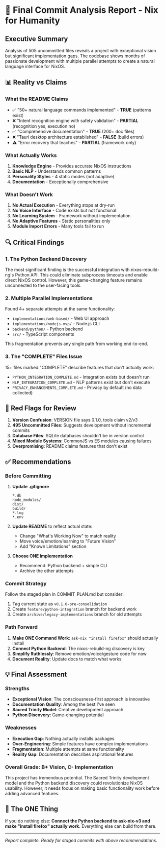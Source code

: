 # 🎯 Final Commit Analysis Report - Nix for Humanity

## Executive Summary

Analysis of 505 uncommitted files reveals a project with exceptional vision but significant implementation gaps. The codebase shows months of passionate development with multiple parallel attempts to create a natural language interface for NixOS.

## 📊 Reality vs Claims

### What the README Claims
- ✅ "50+ natural language commands implemented" - **TRUE** (patterns exist)
- ❌ "Intent recognition engine with safety validation" - **PARTIAL** (recognition yes, execution no)
- ✅ "Comprehensive documentation" - **TRUE** (200+ doc files)
- ❌ "Tauri desktop architecture established" - **FALSE** (build errors)
- ⚠️ "Error recovery that teaches" - **PARTIAL** (framework only)

### What Actually Works
1. **Knowledge Engine** - Provides accurate NixOS instructions
2. **Basic NLP** - Understands common patterns
3. **Personality Styles** - 4 static modes (not adaptive)
4. **Documentation** - Exceptionally comprehensive

### What Doesn't Work
1. **No Actual Execution** - Everything stops at dry-run
2. **No Voice Interface** - Code exists but not functional
3. **No Learning System** - Framework without implementation
4. **No Adaptive Features** - Static personalities only
5. **Module Import Errors** - Many tools fail to run

## 🔍 Critical Findings

### 1. The Python Backend Discovery
The most significant finding is the successful integration with nixos-rebuild-ng's Python API. This could eliminate subprocess timeouts and enable direct NixOS control. However, this game-changing feature remains unconnected to the user-facing tools.

### 2. Multiple Parallel Implementations
Found 4+ separate attempts at the same functionality:
- `implementations/web-based/` - Web UI approach
- `implementations/nodejs-mvp/` - Node.js CLI
- `backend/python/` - Python backend
- `src/` - TypeScript components

This fragmentation prevents any single path from working end-to-end.

### 3. The "COMPLETE" Files Issue
15+ files marked "COMPLETE" describe features that don't actually work:
- `PYTHON_INTEGRATION_COMPLETE.md` - Integration exists but doesn't run
- `NLP_INTEGRATION_COMPLETE.md` - NLP patterns exist but don't execute
- `PRIVACY_ENHANCEMENTS_COMPLETE.md` - Privacy by default (no data collected)

## 🚩 Red Flags for Review

1. **Version Confusion**: VERSION file says 0.1.0, tools claim v2/v3
2. **495 Uncommitted Files**: Suggests development without incremental commits
3. **Database Files**: SQLite databases shouldn't be in version control
4. **Mixed Module Systems**: CommonJS vs ES modules causing failures
5. **Overpromising**: README claims features that don't exist

## ✅ Recommendations

### Before Committing

1. **Update .gitignore**
   ```
   *.db
   node_modules/
   dist/
   build/
   *.log
   *.env
   ```

2. **Update README** to reflect actual state:
   - Change "What's Working Now" to match reality
   - Move voice/emotion/learning to "Future Vision"
   - Add "Known Limitations" section

3. **Choose ONE Implementation**
   - Recommend: Python backend + simple CLI
   - Archive the other attempts

### Commit Strategy

Follow the staged plan in COMMIT_PLAN.md but consider:
1. Tag current state as `v0.1.0-pre-consolidation`
2. Create `feature/python-integration` branch for backend work
3. Create `archive/legacy-implementations` branch for old attempts

### Path Forward

1. **Make ONE Command Work**: `ask-nix "install firefox"` should actually install
2. **Connect Python Backend**: The nixos-rebuild-ng discovery is key
3. **Simplify Ruthlessly**: Remove emotion/voice/gesture code for now
4. **Document Reality**: Update docs to match what works

## 💡 Final Assessment

### Strengths
- **Exceptional Vision**: The consciousness-first approach is innovative
- **Documentation Quality**: Among the best I've seen
- **Sacred Trinity Model**: Creative development approach
- **Python Discovery**: Game-changing potential

### Weaknesses
- **Execution Gap**: Nothing actually installs packages
- **Over-Engineering**: Simple features have complex implementations
- **Fragmentation**: Multiple attempts at same functionality
- **Reality Gap**: Documentation describes aspirational features

### Overall Grade: B+ Vision, C- Implementation

This project has tremendous potential. The Sacred Trinity development model and the Python backend discovery could revolutionize NixOS usability. However, it needs focus on making basic functionality work before adding advanced features.

## 🎯 The ONE Thing

If you do nothing else: **Connect the Python backend to ask-nix-v3 and make "install firefox" actually work.** Everything else can build from there.

---

*Report complete. Ready for staged commits with above recommendations.*
